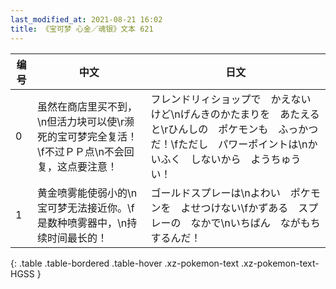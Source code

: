 ```yaml
---
last_modified_at: 2021-08-21 16:02
title: 《宝可梦 心金／魂银》文本 621
---
```

| 编号 | 中文 | 日文 |
| ---- | ---- | ---- |
| 0 | 虽然在商店里买不到，\n但活力块可以使\r濒死的宝可梦完全复活！\f不过ＰＰ点\n不会回复，这点要注意！ | フレンドリィショップで　かえないけど\nげんきのかたまりを　あたえると\rひんしの　ポケモンも　ふっかつだ！\fただし　パワーポイントは\nかいふく　しないから　ようちゅうい！ |
| 1 | 黄金喷雾能使弱小的\n宝可梦无法接近你。\f是数种喷雾器中，\n持续时间最长的！ | ゴールドスプレーは\nよわい　ポケモンを　よせつけない\fかずある　スプレーの　なかで\nいちばん　ながもち　するんだ！ |
{: .table .table-bordered .table-hover .xz-pokemon-text .xz-pokemon-text-HGSS }